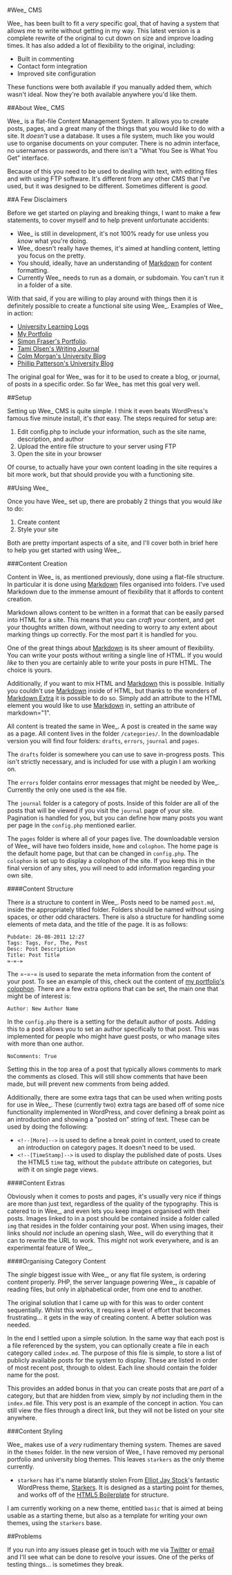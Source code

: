 #Wee\_ CMS

Wee\_ has been built to fit a *very* specific goal, that of having a system that allows me to write without getting in my way. This latest version is a complete rewrite of the original to cut down on size and improve loading times. It has also added a lot of flexibility to the original, including:

- Built in commenting
- Contact form integration
- Improved site configuration

These functions were both available if you manually added them, which wasn't ideal. Now they're both available anywhere you'd like them.

##About Wee\_ CMS

Wee\_ is a flat-file Content Management System. It allows you to create posts, pages, and a great many of the things that you would like to do with a site. It *doesn't* use a database. It uses a file system, much like you would use to organise documents on your computer. There is no admin interface, no usernames or passwords, and there isn't a "What You See is What You Get" interface.

Because of this you need to be used to dealing with text, with editing files and with using FTP software. It's different from any other CMS that I've used, but it was designed to be different. Sometimes different is *good*.

##A Few Disclaimers

Before we get started on playing and breaking things, I want to make a few statements, to cover myself and to help prevent unfortunate accidents:

- Wee\_ is still in development, it's not 100% ready for use unless you *know* what you're doing.
- Wee\_ doesn't really have themes, it's aimed at handling content, letting you focus on the pretty.
- You should, ideally, have an understanding of [Markdown][] for content formatting.
- Currently Wee\_ needs to run as a domain, or subdomain. You can't run it in a folder of a site.

With that said, if you are willing to play around with things then it is definitely possible to create a functional site using Wee\_. Examples of Wee\_ in action:

- [University Learning Logs][1]
- [My Portfolio][2]
- [Simon Fraser's Portfolio][3].
- [Tami Olsen's Writing Journal][10]
- [Colm Morgan's University Blog][11]
- [Phillip Patterson's University Blog][12]

The original goal for Wee\_ was for it to be used to create a blog, or journal, of posts in a specific order. So far Wee\_ has met this goal very well.

##Setup

Setting up Wee\_ CMS is quite simple. I think it even beats WordPress's famous five minute install, it's *that* easy. The steps required for setup are:

1. Edit config.php to include your information, such as the site name, description, and author
2. Upload the entire file structure to your server using FTP
3. Open the site in your browser

Of course, to actually have your own content loading in the site requires a bit more work, but that should provide you with a functioning site.

##Using Wee\_

Once you have Wee\_ set up, there are probably 2 things that you would *like* to do:

1. Create content
2. Style your site

Both are pretty important aspects of a site, and I'll cover both in brief here to help you get started with using Wee\_.

###Content Creation

Content in Wee\_ is, as mentioned previously, done using a flat-file structure. In particular it is done using [Markdown][] files organised into folders. I've used Markdown due to the immense amount of flexibility that it affords to content creation.

Markdown allows content to be written in a format that can be easily parsed into HTML for a site. This means that you can *craft* your content, and get your thoughts written down, without needing to worry to any extent about marking things up correctly. For the most part it is handled for you.

One of the great things about [Markdown][] is its sheer amount of flexibility. You can write your posts without writing a single line of HTML. If you would *like* to then you are certainly able to write your posts in pure HTML. The choice is yours.

Additionally, if you want to mix HTML and [Markdown][] this is possible. Initially you couldn't use [Markdown][] inside of HTML, but thanks to the wonders of [Markdown Extra][] it is possible to do so. Simply add an attribute to the HTML element you would like to use [Markdown][] in, setting an attribute of markdown="1".

All content is treated the same in Wee\_. A post is created in the same way as a page. All content lives in the folder `/categories/`. In the downloadable version you will find four folders: `drafts`, `errors`, `journal` and `pages`.

The `drafts` folder is somewhere you can use to save in-progress posts. This isn't strictly necessary, and is included for use with a plugin I am working on.

The `errors` folder contains error messages that might be needed by Wee\_. Currently the only one used is the `404` file.

The `journal` folder is a category of posts. Inside of this folder are all of the posts that will be viewed if you visit the `journal` page of your site. Pagination is handled for you, but you can define how many posts you want per page in the `config.php` mentioned earlier.

The `pages` folder is where all of your pages live. The downloadable version of Wee\_ will have two folders inside, `home` and `colophon`. The home page is the default home page, but that can be changed in `config.php`. The `colophon` is set up to display a colophon of the site. If you keep this in the final version of any sites, you will need to add information regarding your own site.

####Content Structure

There *is* a structure to content in Wee\_. Posts need to be named `post.md`, inside the appropriately titled folder. Folders should be named without using spaces, or other odd characters. There is also a structure for handling some elements of meta data, and the title of the page. It is as follows:

    Pubdate: 26-08-2011 12:27
    Tags: Tags, For, The, Post
    Desc: Post Description
    Title: Post Title
    =-=-=

The =-=-= is used to separate the meta information from the content of your post. To see an example of this, check out the content of [my portfolio's colophon][6]. There are a few extra options that can be set, the main one that might be of interest is:

    Author: New Author Name

In the `config.php` there is a setting for the default author of posts. Adding this to a post allows you to set an author specifically to that post. This was implemented for people who might have guest posts, or who manage sites with more than one author.

    NoComments: True

Setting this in the top area of a post that typically allows comments to mark the comments as closed. This will still show comments that have been made, but will prevent new comments from being added.

Additionally, there are some extra tags that can be used when writing posts for use in Wee\_. These (currently two) extra tags are based off of some nice functionality implemented in WordPress, and cover defining a break point as an introduction and showing a "posted on" string of text. These can be used by doing the following:

- `<!--[More]-->` is used to define a break point in content, used to create an introduction on category pages. It doesn't need to be used.
- `<!--[TimeStamp]-->` is used to display the published date of posts. Uses the HTML5 `time` tag, without the `pubdate` attribute on categories, but *with* it on single page views.

####Content Extras

Obviously when it comes to posts and pages, it's usually very nice if things are more than just text, regardless of the quality of the typography. This is catered to in Wee\_, and even lets you keep images organised with their posts. Images linked to in a post should be contained inside a folder called `img` that resides in the folder containing your post. When using images, their links should *not* include an opening slash, Wee\_ will do everything that it can to rewrite the URL to work. This *might* not work everywhere, and is an experimental feature of Wee\_.

####Organising Category Content

The *single* biggest issue with Wee\_, or any flat file system, is ordering content properly. PHP, the server language powering Wee\_, *is* capable of reading files, but only in alphabetical order, from one end to another.

The original solution that I came up with for this was to order content sequentially. Whilst this works, it requires a level of effort that becomes frustrating... it gets in the way of creating content. A better solution was needed.

In the end I settled upon a simple solution. In the same way that each post is a file referenced by the system, you can optionally create a file in each category called `index.md`. The purpose of this file is simple, to store a list of publicly available posts for the system to display. These are listed in order of most recent post, through to oldest. Each line should contain the folder name for the post.

This provides an added bonus in that you can create posts that are *part* of a category, but that are hidden from view, simply by *not* including them in the `index.md` file. This very post is an example of the concept in action. You can still view the files through a direct link, but they will not be listed on your site anywhere.

###Content Styling

Wee\_ makes use of a *very* rudimentary theming system. Themes are saved in the `themes` folder. In the new version of Wee\_ I have removed my personal portfolio and university blog themes. This leaves `starkers` as the only theme currently.

- `starkers` has it's name blatantly stolen From [Elliot Jay Stock][7]'s fantastic WordPress theme, [Starkers][8]. It is designed as a starting point for themes, and works off of the [HTML5 Boilerplate][9] for structure.

I am currently working on a new theme, entitled `basic` that is aimed at being usable as a starting theme, but also as a template for writing your own themes, using the `starkers` base.

##Problems

If you run into any issues please get in touch with me via [Twitter][4] or [email][5] and I'll see what can be done to resolve your issues. One of the perks of testing things... is sometimes they break.

[1]: http://uni.davidturner.name
[2]: http://davidturner.name
[3]: http://simonf.co.uk
[4]: http://twitter.com/HerrWulf
[5]: mailto:david@davidturner.name
[6]: http://davidturner.name/colophon/post.md
[7]: http://elliotjaystocks.com
[8]: http://starkerstheme.com
[9]: http://html5boilerplate.com
[10]: http://writing.tamiolsen.com/
[11]: http://colmmorgan.com/
[12]: http://lateralaus.com/

[Markdown]: http://daringfireball.net/projects/markdown/
[Markdown Extra]: http://michelf.com/projects/php-markdown/extra/